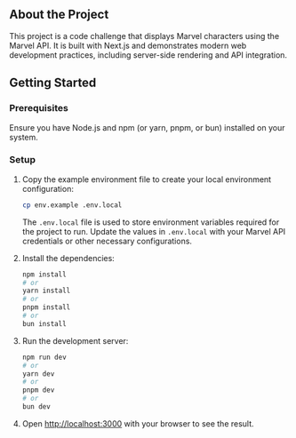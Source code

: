 ## About the Project

This project is a code challenge that displays Marvel characters using the Marvel API. It is built with Next.js and demonstrates modern web development practices, including server-side rendering and API integration.

## Getting Started

### Prerequisites

Ensure you have Node.js and npm (or yarn, pnpm, or bun) installed on your system.

### Setup

1. Copy the example environment file to create your local environment configuration:

   ```bash
   cp env.example .env.local
   ```

   The `.env.local` file is used to store environment variables required for the project to run. Update the values in `.env.local` with your Marvel API credentials or other necessary configurations.

2. Install the dependencies:

   ```bash
   npm install
   # or
   yarn install
   # or
   pnpm install
   # or
   bun install
   ```

3. Run the development server:

   ```bash
   npm run dev
   # or
   yarn dev
   # or
   pnpm dev
   # or
   bun dev
   ```

4. Open [http://localhost:3000](http://localhost:3000) with your browser to see the result.
